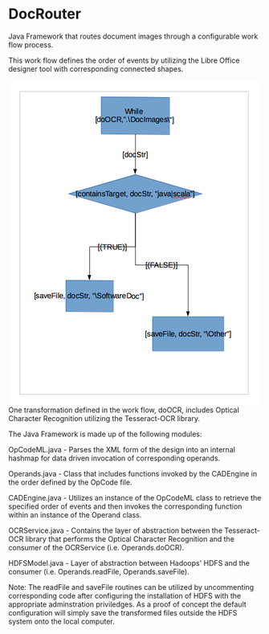 # DocRouter
Java Framework that routes document images through a configurable work flow process.<p>
This work flow defines the order of events by utilizing the Libre Office designer tool with corresponding connected shapes.<p>
![alt text](https://github.com/DevelopAir/DocRouter/blob/master/WorkFlowExample.png)
One transformation defined in the work flow, doOCR, includes Optical Character Recognition utilizing the Tesseract-OCR library.<p>
The Java Framework is made up of the following modules:<p><p>
OpCodeML.java - Parses the XML form of the design into an internal hashmap for data driven invocation of corresponding operands.<p>
Operands.java - Class that includes functions invoked by the CADEngine in the order defined by the OpCode file.<p>
CADEngine.java - Utilizes an instance of the OpCodeML class to retrieve the specified order of events and then invokes the corresponding function within an instance of the Operand class.<p>
OCRService.java - Contains the layer of abstraction between the Tesseract-OCR library that performs the Optical Character Recognition and the consumer of the OCRService (i.e. Operands.doOCR).<p>
HDFSModel.java - Layer of abstraction between Hadoops' HDFS and the consumer (i.e. Operands.readFile, Operands.saveFile).<p><p>
Note: The readFile and saveFile routines can be utilized by uncommenting corresponding code after configuring the installation of HDFS with the appropriate adminstration priviledges.  As a proof of concept the default configuration will simply save the transformed files outside the HDFS system onto the local computer.

